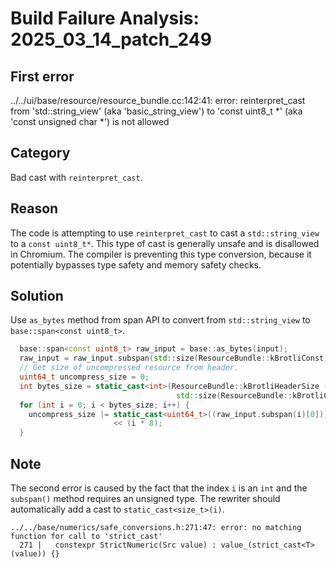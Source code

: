 # Build Failure Analysis: 2025_03_14_patch_249

## First error

../../ui/base/resource/resource_bundle.cc:142:41: error: reinterpret_cast from 'std::string_view' (aka 'basic_string_view<char>') to 'const uint8_t *' (aka 'const unsigned char *') is not allowed

## Category
Bad cast with `reinterpret_cast`.

## Reason
The code is attempting to use `reinterpret_cast` to cast a `std::string_view` to a `const uint8_t*`. This type of cast is generally unsafe and is disallowed in Chromium. The compiler is preventing this type conversion, because it potentially bypasses type safety and memory safety checks.

## Solution
Use `as_bytes` method from span API to convert from `std::string_view` to `base::span<const uint8_t>`.

```c++
  base::span<const uint8_t> raw_input = base::as_bytes(input);
  raw_input = raw_input.subspan(std::size(ResourceBundle::kBrotliConst));
  // Get size of uncompressed resource from header.
  uint64_t uncompress_size = 0;
  int bytes_size = static_cast<int>(ResourceBundle::kBrotliHeaderSize -
                                     std::size(ResourceBundle::kBrotliConst));
  for (int i = 0; i < bytes_size; i++) {
    uncompress_size |= static_cast<uint64_t>((raw_input.subspan(i)[0]))
                       << (i * 8);
  }
```

## Note
The second error is caused by the fact that the index `i` is an `int` and the `subspan()` method requires an unsigned type. The rewriter should automatically add a cast to `static_cast<size_t>(i)`.
```
../../base/numerics/safe_conversions.h:271:47: error: no matching function for call to 'strict_cast'
  271 |   constexpr StrictNumeric(Src value) : value_(strict_cast<T>(value)) {}